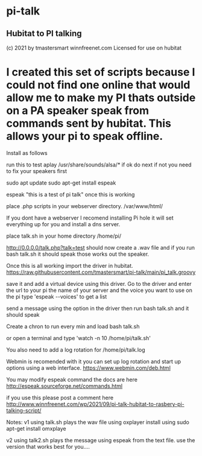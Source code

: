 # pi-talk
Hubitat to PI talking 
----------------------------------------------------------------------------------------
(c) 2021 by tmastersmart winnfreenet.com
Licensed for use on hubitat


I created this set of scripts because I could not find one online that would allow
me to make my PI thats outside on a PA speaker speak from commands sent by hubitat.
This allows your pi to speak offline. 
=========================================================================================


Install as follows

run this to test
aplay /usr/share/sounds/alsa/*
if ok do next if not you need to fix your speakers first

sudo apt update
sudo apt-get install espeak

espeak "this is a test of pi talk" 
once this is working


place .php scripts in your webserver directory. 
/var/www/html/

If you dont have a webserver I recomend installing Pi hole it will set everything up for you and install a dns server. 

place talk.sh in your home directory
/home/pi/

http://0.0.0.0/talk.php?talk=test should now create a .wav file and if you run
bash talk.sh   it should speak those works out the speaker.

Once this is all working import the driver in hubitat.
https://raw.githubusercontent.com/tmastersmart/pi-talk/main/pi_talk.groovy

save it and add a virtual device using this driver.
Go to the driver and enter the url to your pi the name of your server and the voice you want to use
on the pi type 'espeak --voices' to get a list

send a message using the option in the driver then run
bash talk.sh  and it should speak


Create a chron to run every min and load bash talk.sh

or open a terminal and type 'watch -n 10 /home/pi/talk.sh'



You also need to add a log rotation for /home/pi/talk.log

Webmin is recomended with it you can set up log rotation and start up options using a web interface. 
https://www.webmin.com/deb.html

You may modify espeak command the docs are here
http://espeak.sourceforge.net/commands.html


if you use this please post a comment here
http://www.winnfreenet.com/wp/2021/09/pi-talk-hubitat-to-rasbery-pi-talking-script/


Notes: v1 using talk.sh plays the wav file using oxplayer install using
sudo apt-get install omxplaye

v2 using talk2.sh plays the message using espeak from the text file.
use the version that works best for you....


